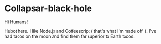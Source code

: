 # Collapsar-black-hole 

Hi Humans!


Hubot here. I like Node.js and Coffeescript ( that's what I'm made off! ).
I've had tacos on the moon and find them far superior to Earth tacos.

